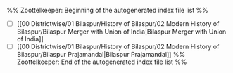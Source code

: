 %% Zoottelkeeper: Beginning of the autogenerated index file list  %%
- [ ]  [[00 Districtwise/01 Bilaspur/History of Bilaspur/02 Modern History of Bilaspur/Bilaspur Merger with Union of India|Bilaspur Merger with Union of India]]
- [ ]  [[00 Districtwise/01 Bilaspur/History of Bilaspur/02 Modern History of Bilaspur/Bilaspur Prajamandal|Bilaspur Prajamandal]]
%% Zoottelkeeper: End of the autogenerated index file list  %%
